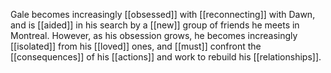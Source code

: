 Gale becomes increasingly [[obsessed]] with [[reconnecting]] with Dawn, and is [[aided]] in his search by a [[new]] group of friends he meets in Montreal. However, as his obsession grows, he becomes increasingly [[isolated]] from his [[loved]] ones, and [[must]] confront the [[consequences]] of his [[actions]] and work to rebuild his [[relationships]].